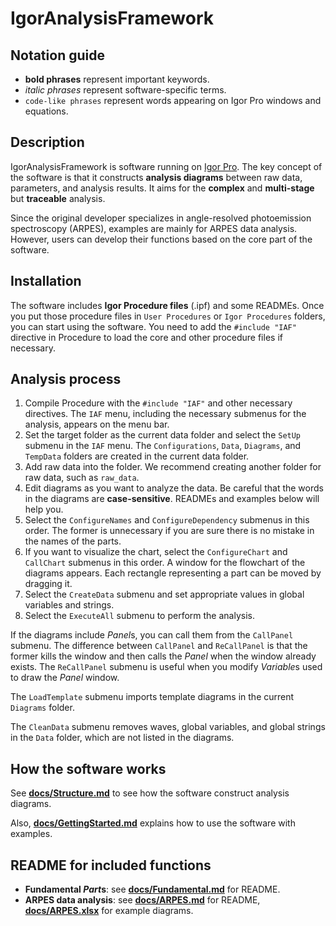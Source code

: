 # IgorAnalysisFramework

## Notation guide
- **bold phrases** represent important keywords.
- *italic phrases* represent software-specific terms.
- ```code-like phrases``` represent words appearing on Igor Pro windows and equations.

## Description
IgorAnalysisFramework is software running on [Igor Pro](https://www.wavemetrics.com/).
The key concept of the software is that it constructs **analysis diagrams** between raw data, parameters, and analysis results.
It aims for the **complex** and **multi-stage** but **traceable** analysis.

Since the original developer specializes in angle-resolved photoemission spectroscopy (ARPES), examples are mainly for ARPES data analysis.
However, users can develop their functions based on the core part of the software.

## Installation

The software includes **Igor Procedure files** (.ipf) and some READMEs.
Once you put those procedure files in ```User Procedures``` or ```Igor Procedures``` folders, you can start using the software.
You need to add the ```#include "IAF"``` directive in Procedure to load the core and other procedure files if necessary.

## Analysis process
1. Compile Procedure with the ```#include "IAF"``` and other necessary directives. The ```IAF``` menu, including the necessary submenus for the analysis, appears on the menu bar.
1. Set the target folder as the current data folder and select the ```SetUp``` submenu in the ```IAF``` menu. The ```Configurations```, ```Data```, ```Diagrams```, and ```TempData``` folders are created in the current data folder.
1. Add raw data into the folder. We recommend creating another folder for raw data, such as ```raw_data```.
1. Edit diagrams as you want to analyze the data. Be careful that the words in the diagrams are **case-sensitive**. READMEs and examples below will help you.
1. Select the ```ConfigureNames``` and ```ConfigureDependency``` submenus in this order. The former is unnecessary if you are sure there is no mistake in the names of the parts.
1. If you want to visualize the chart, select the ```ConfigureChart``` and ```CallChart``` submenus in this order. A window for the flowchart of the diagrams appears. Each rectangle representing a part can be moved by dragging it.
1. Select the ```CreateData``` submenu and set appropriate values in global variables and strings.
1. Select the ```ExecuteAll``` submenu to perform the analysis.

If the diagrams include *Panel*s, you can call them from the ```CallPanel``` submenu.
The difference between ```CallPanel``` and ```ReCallPanel``` is that the former kills the window and then calls the *Panel* when the window already exists.
The ```ReCallPanel``` submenu is useful when you modify *Variable*s used to draw the *Panel* window.

The ```LoadTemplate``` submenu imports template diagrams in the current ```Diagrams``` folder.

The ```CleanData``` submenu removes waves, global variables, and global strings in the ```Data``` folder, which are not listed in the diagrams.

## How the software works

See [**docs/Structure.md**](docs/Structure.md) to see how the software construct analysis diagrams.

Also, [**docs/GettingStarted.md**](docs/GettingStarted.md) explains how to use the software with examples.

## README for included functions
- **Fundamental *Part*s**: see [**docs/Fundamental.md**](docs/Fundamental.md) for README.
- **ARPES data analysis**: see [**docs/ARPES.md**](docs/ARPES.md) for README, [**docs/ARPES.xlsx**](docs/ARPES.xlsx) for example diagrams.